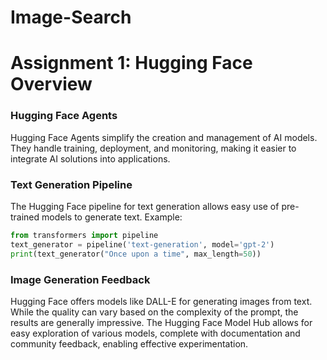 # Image-Search


# Assignment 1: Hugging Face Overview

### Hugging Face Agents
Hugging Face Agents simplify the creation and management of AI models. They handle training, deployment, and monitoring, making it easier to integrate AI solutions into applications.

### Text Generation Pipeline
The Hugging Face pipeline for text generation allows easy use of pre-trained models to generate text. Example:

```python
from transformers import pipeline
text_generator = pipeline('text-generation', model='gpt-2')
print(text_generator("Once upon a time", max_length=50))
```



### Image Generation Feedback
Hugging Face offers models like DALL-E for generating images from text. While the quality can vary based on the complexity of the prompt, the results are generally impressive. The Hugging Face Model Hub allows for easy exploration of various models, complete with documentation and community feedback, enabling effective experimentation.


